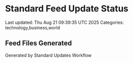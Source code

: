 # Standard Feed Update Status
Last updated: Thu Aug 21 09:39:35 UTC 2025
Categories: technology,business,world

## Feed Files Generated

Generated by Standard Updates Workflow

